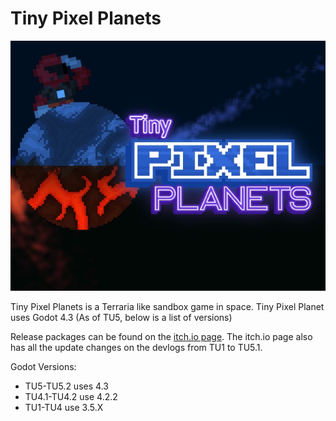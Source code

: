 # Tiny Pixel Planets
![FinalThumbnail.jpg](https://github.com/Stevepetoskey/TinyPixelPlanetsPublic/blob/69b7864a8ceafc0e9ea174bcadca24b2875854fc/TPPThumbnailNew.jpg)

Tiny Pixel Planets is a Terraria like sandbox game in space. 
Tiny Pixel Planet uses Godot 4.3 (As of TU5, below is a list of versions)

Release packages can be found on the [itch.io page](https://sp-possibilities.itch.io/tiny-pixel-planets).
The itch.io page also has all the update changes on the devlogs from TU1 to TU5.1.

Godot Versions:
- TU5-TU5.2 uses 4.3
- TU4.1-TU4.2 use 4.2.2
- TU1-TU4 use 3.5.X
